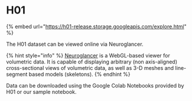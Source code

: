 # H01

{% embed url="https://h01-release.storage.googleapis.com/explore.html" %}

The H01 dataset can be viewed online via Neuroglancer.&#x20;

{% hint style="info" %}
[Neuroglancer](https://github.com/google/neuroglancer) is a WebGL-based viewer for volumetric data. It is capable of displaying arbitrary (non axis-aligned) cross-sectional views of volumetric data, as well as 3-D meshes and line-segment based models (skeletons).
{% endhint %}

Data can be downloaded using the Google Colab Notebooks provided by H01 or our sample notebook. &#x20;
